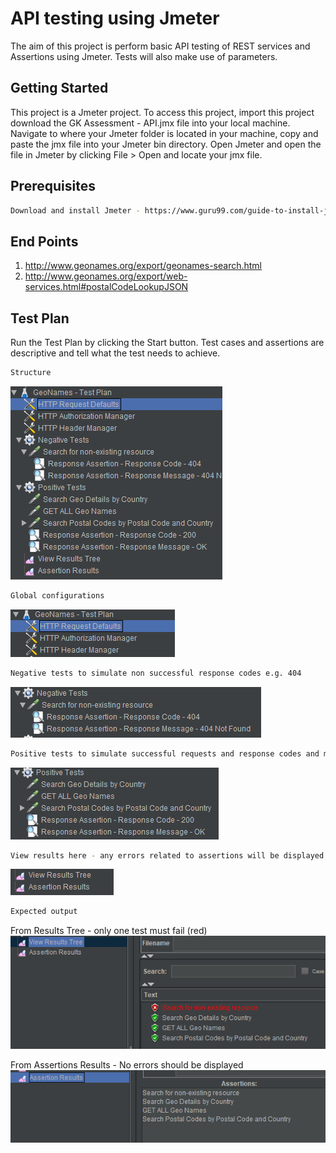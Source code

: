 # API testing using Jmeter

The aim of this project is perform basic API testing of REST services and Assertions using Jmeter. Tests will also make use of parameters.

## Getting Started

This project is a Jmeter project. To access this project, import this project download the GK Assessment - API.jmx file into your local machine. Navigate to where your Jmeter folder is located in your machine, copy and paste the jmx file into your Jmeter bin directory. Open Jmeter and open the file in Jmeter by clicking File > Open and locate your jmx file.

## Prerequisites

```bash
Download and install Jmeter - https://www.guru99.com/guide-to-install-jmeter.html
```

## End Points
1. http://www.geonames.org/export/geonames-search.html
2. http://www.geonames.org/export/web-services.html#postalCodeLookupJSON


## Test Plan
Run the Test Plan by clicking the Start button. Test cases and assertions are descriptive and tell what the test needs to achieve.
```bash
Structure 
```
![](https://github.com/mkelemana91/GKAssessment-API/blob/master/Images/1.PNG)
```bash
Global configurations
```
![](https://github.com/mkelemana91/GKAssessment-API/blob/master/Images/2.PNG)
```bash
Negative tests to simulate non successful response codes e.g. 404
```
![](https://github.com/mkelemana91/GKAssessment-API/blob/master/Images/3.PNG)
```bash
Positive tests to simulate successful requests and response codes and messages e.g. 200 
```
![](https://github.com/mkelemana91/GKAssessment-API/blob/master/Images/4.PNG)
```bash
View results here - any errors related to assertions will be displayed here
```
![](https://github.com/mkelemana91/GKAssessment-API/blob/master/Images/5.PNG)

```bash
Expected output
```
From Results Tree - only one test must fail (red)
![](https://github.com/mkelemana91/GKAssessment-API/blob/master/Images/6.PNG)

From Assertions Results - No errors should be displayed
![](https://github.com/mkelemana91/GKAssessment-API/blob/master/Images/7.PNG)

